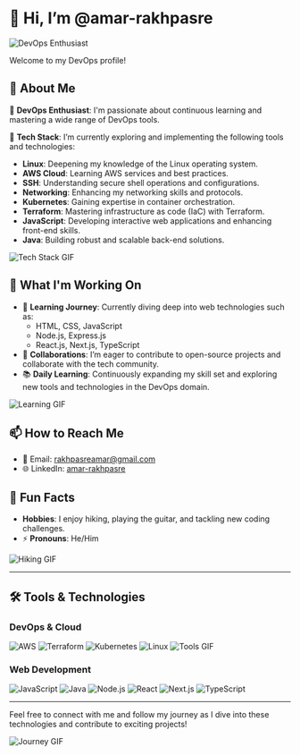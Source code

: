 # 👋 Hi, I’m @amar-rakhpasre

![DevOps Enthusiast](https://your-gif-url-here)

Welcome to my DevOps profile!

## 🚀 About Me
🌟 **DevOps Enthusiast**: I'm passionate about continuous learning and mastering a wide range of DevOps tools.

💼 **Tech Stack**: I’m currently exploring and implementing the following tools and technologies:
- **Linux**: Deepening my knowledge of the Linux operating system.
- **AWS Cloud**: Learning AWS services and best practices.
- **SSH**: Understanding secure shell operations and configurations.
- **Networking**: Enhancing my networking skills and protocols.
- **Kubernetes**: Gaining expertise in container orchestration.
- **Terraform**: Mastering infrastructure as code (IaC) with Terraform.
- **JavaScript**: Developing interactive web applications and enhancing front-end skills.
- **Java**: Building robust and scalable back-end solutions.

![Tech Stack GIF](https://your-gif-url-here)

## 🔧 What I'm Working On
- 🌱 **Learning Journey**: Currently diving deep into web technologies such as:
  - HTML, CSS, JavaScript
  - Node.js, Express.js
  - React.js, Next.js, TypeScript
- 🤝 **Collaborations**: I’m eager to contribute to open-source projects and collaborate with the tech community.
- 📚 **Daily Learning**: Continuously expanding my skill set and exploring new tools and technologies in the DevOps domain.

![Learning GIF](https://your-gif-url-here)

## 📫 How to Reach Me
- 📧 Email: rakhpasreamar@gmail.com
- 🌐 LinkedIn: [amar-rakhpasre](https://www.linkedin.com/in/amar-rakhpasre)

## 🎸 Fun Facts
- **Hobbies**: I enjoy hiking, playing the guitar, and tackling new coding challenges.
- ⚡ **Pronouns**: He/Him

![Hiking GIF](https://your-gif-url-here)

---

## 🛠️ Tools & Technologies

### DevOps & Cloud
![AWS](https://your-gif-url-here)
![Terraform](https://your-gif-url-here)
![Kubernetes](https://your-gif-url-here)
![Linux](https://your-gif-url-here)
![Tools GIF](https://your-gif-url-here)

### Web Development
![JavaScript](https://your-gif-url-here)
![Java](https://your-gif-url-here)
![Node.js](https://your-gif-url-here)
![React](https://your-gif-url-here)
![Next.js](https://your-gif-url-here)
![TypeScript](https://your-gif-url-here)

---

Feel free to connect with me and follow my journey as I dive into these technologies and contribute to exciting projects!

![Journey GIF](https://your-gif-url-here)
